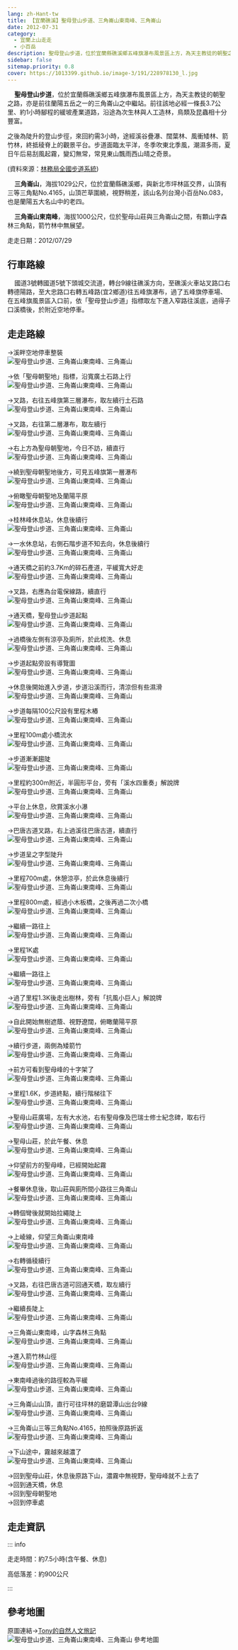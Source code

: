 ```yaml
---
lang: zh-Hant-tw
title: 【宜蘭礁溪】聖母登山步道、三角崙山東南峰、三角崙山
date: 2012-07-31
category: 
  - 宜蘭上山走走
  - 小百岳
description: 聖母登山步道，位於宜蘭縣礁溪鄉五峰旗瀑布風景區上方，為天主教徒的朝聖之路，亦是前往蘭陽五岳之一的三角崙山之中繼站。前往該地必經一條長3.7公里、約1小時腳程的緩坡產業道路，沿途為次生林與人工造林，鳥類及昆蟲相十分豐富。之後為陡升的登山步徑，來回約需3小時，途經溪谷疊瀑、闊葉林、風衝矮林、箭竹林，終抵稜脊上的觀景平台。
sidebar: false
sitemap.priority: 0.8
cover: https://1013399.github.io/image-3/191/228978130_l.jpg
---
```


    **聖母登山步道**，位於宜蘭縣礁溪鄉五峰旗瀑布風景區上方，為天主教徒的朝聖之路，亦是前往蘭陽五岳之一的三角崙山之中繼站。前往該地必經一條長3.7公里、約1小時腳程的緩坡產業道路，沿途為次生林與人工造林，鳥類及昆蟲相十分豐富。

<!-- more -->

之後為陡升的登山步徑，來回約需3小時，途經溪谷疊瀑、闊葉林、風衝矮林、箭竹林，終抵稜脊上的觀景平台。步道面臨太平洋，冬季吹東北季風，潮濕多雨，夏日午后易刮風起霧，變幻無常，常見東山飄雨西山晴之奇景。

(資料來源：[林務局全國步道系統](http://recreation.forest.gov.tw/Rt/RT_2_1.aspx?TR_ID=009))  


    **三角崙山**，海拔1029公尺，位於宜蘭縣礁溪鄉，與新北市坪林區交界，山頂有三等三角點No.4165，山頂芒草圍繞，視野稍差，該山名列台灣小百岳No.083，也是蘭陽五大名山中的老四。  

    **三角崙山東南峰**，海拔1000公尺，位於聖母山莊與三角崙山之間，有顆山字森林三角點，箭竹林中無展望。

走走日期：2012/07/29

## 行車路線
    國道3號轉國道5號下頭城交流道，轉台9線往礁溪方向，至礁溪火車站叉路口右轉德陽路，至大忠路口右轉五峰路(宜2鄉道)往五峰旗瀑布，過了五峰旗停車場、在五峰旗風景區入口前，依「聖母登山步道」指標取左下進入窄路往溪底，過得子口溪橋後，於附近空地停車。

## 走走路線
→溪畔空地停車整裝  
![聖母登山步道、三角崙山東南峰、三角崙山](https://1013399.github.io/image-3/191/228977999_l.jpg)

→依「聖母朝聖地」指標，沿寬廣土石路上行  
![聖母登山步道、三角崙山東南峰、三角崙山](https://1013399.github.io/image-3/191/228978025_l.jpg)

→叉路，右往五峰旗第三層瀑布，取左續行土石路  
![聖母登山步道、三角崙山東南峰、三角崙山](https://1013399.github.io/image-3/191/228978029_l.jpg)

→叉路，右往第二層瀑布，取左續行  
![聖母登山步道、三角崙山東南峰、三角崙山](https://1013399.github.io/image-3/191/228978034_l.jpg)

→右上方為聖母朝聖地，今日不訪，續直行  
![聖母登山步道、三角崙山東南峰、三角崙山](https://1013399.github.io/image-3/191/228978037_l.jpg)

→繞到聖母朝聖地後方，可見五峰旗第一層瀑布  
![聖母登山步道、三角崙山東南峰、三角崙山](https://1013399.github.io/image-3/191/228978039_l.jpg)

→俯瞰聖母朝聖地及蘭陽平原  
![聖母登山步道、三角崙山東南峰、三角崙山](https://1013399.github.io/image-3/191/228978042_l.jpg)

→桂林峰休息站，休息後續行  
![聖母登山步道、三角崙山東南峰、三角崙山](https://1013399.github.io/image-3/191/228978045_l.jpg)

→一水休息站，右側石階步道不知去向，休息後續行  
![聖母登山步道、三角崙山東南峰、三角崙山](https://1013399.github.io/image-3/191/228978048_l.jpg)

→通天橋之前約3.7Km的碎石產道，平緩寬大好走  
![聖母登山步道、三角崙山東南峰、三角崙山](https://1013399.github.io/image-3/191/228978053_l.jpg)

→叉路，右應為台電保線路，續直行  
![聖母登山步道、三角崙山東南峰、三角崙山](https://1013399.github.io/image-3/191/228978059_l.jpg)

→通天橋，聖母登山步道起點  
![聖母登山步道、三角崙山東南峰、三角崙山](https://1013399.github.io/image-3/191/228978063_l.jpg)

→過橋後左側有涼亭及廁所，於此梳洗、休息  
![聖母登山步道、三角崙山東南峰、三角崙山](https://1013399.github.io/image-3/191/228978069_l.jpg)

→步道起點旁設有導覽圖  
![聖母登山步道、三角崙山東南峰、三角崙山](https://1013399.github.io/image-3/191/228978072_l.jpg)

→休息後開始進入步道，步道沿溪而行，清涼但有些濕滑  
![聖母登山步道、三角崙山東南峰、三角崙山](https://1013399.github.io/image-3/191/228978077_l.jpg)

→步道每隔100公尺設有里程木樁  
![聖母登山步道、三角崙山東南峰、三角崙山](https://1013399.github.io/image-3/191/228978081_l.jpg)

→里程100m處小橋流水  
![聖母登山步道、三角崙山東南峰、三角崙山](https://1013399.github.io/image-3/191/228978082_l.jpg)

→步道漸漸趨陡  
![聖母登山步道、三角崙山東南峰、三角崙山](https://1013399.github.io/image-3/191/228978084_l.jpg)

→里程約300m附近，半圓形平台，旁有「溪水四重奏」解說牌  
![聖母登山步道、三角崙山東南峰、三角崙山](https://1013399.github.io/image-3/191/228978092_l.jpg)

→平台上休息，欣賞溪水小瀑  
![聖母登山步道、三角崙山東南峰、三角崙山](https://1013399.github.io/image-3/191/228978093_l.jpg)

→巴唐古道叉路，右上過溪往巴唐古道，續直行  
![聖母登山步道、三角崙山東南峰、三角崙山](https://1013399.github.io/image-3/191/228978095_l.jpg)

→步道呈之字型陡升  
![聖母登山步道、三角崙山東南峰、三角崙山](https://1013399.github.io/image-3/191/228978098_l.jpg)

→里程700m處，休憩涼亭，於此休息後續行  
![聖母登山步道、三角崙山東南峰、三角崙山](https://1013399.github.io/image-3/191/228978102_l.jpg)

→里程800m處，經過小木板橋，之後再過二次小橋  
![聖母登山步道、三角崙山東南峰、三角崙山](https://1013399.github.io/image-3/191/228978107_l.jpg)

→繼續一路往上  
![聖母登山步道、三角崙山東南峰、三角崙山](https://1013399.github.io/image-3/191/228978110_l.jpg)

→里程1K處  
![聖母登山步道、三角崙山東南峰、三角崙山](https://1013399.github.io/image-3/191/228978116_l.jpg)

→繼續一路往上  
![聖母登山步道、三角崙山東南峰、三角崙山](https://1013399.github.io/image-3/191/228978121_l.jpg)

→過了里程1.3K後走出樹林，旁有「抗風小巨人」解說牌  
![聖母登山步道、三角崙山東南峰、三角崙山](https://1013399.github.io/image-3/191/228978126_l.jpg)

→自此開始無樹遮蔭、視野遼闊，俯瞰蘭陽平原  
![聖母登山步道、三角崙山東南峰、三角崙山](https://1013399.github.io/image-3/191/228978130_l.jpg)

→續行步道，兩側為矮箭竹  
![聖母登山步道、三角崙山東南峰、三角崙山](https://1013399.github.io/image-3/191/228978137_l.jpg)

→前方可看到聖母峰的十字架了  
![聖母登山步道、三角崙山東南峰、三角崙山](https://1013399.github.io/image-3/191/228978144_l.jpg)

→里程1.6K，步道終點，續行階梯往下  
![聖母登山步道、三角崙山東南峰、三角崙山](https://1013399.github.io/image-3/191/228978146_l.jpg)

→聖母山莊廣場，左有大水池，右有聖母像及巴瑞士修士紀念碑，取右行  
![聖母登山步道、三角崙山東南峰、三角崙山](https://1013399.github.io/image-3/191/228978153_l.jpg)

→聖母山莊，於此午餐、休息  
![聖母登山步道、三角崙山東南峰、三角崙山](https://1013399.github.io/image-3/191/228978158_l.jpg)

→仰望前方的聖母峰，已經開始起霧  
![聖母登山步道、三角崙山東南峰、三角崙山](https://1013399.github.io/image-3/191/228978162_l.jpg)

→餐畢休息後，取山莊與廁所間小路往三角崙山  
![聖母登山步道、三角崙山東南峰、三角崙山](https://1013399.github.io/image-3/191/228978167_l.jpg)

→轉個彎後就開始拉繩陡上  
![聖母登山步道、三角崙山東南峰、三角崙山](https://1013399.github.io/image-3/191/228978172_l.jpg)

→上崚線，仰望三角崙山東南峰  
![聖母登山步道、三角崙山東南峰、三角崙山](https://1013399.github.io/image-3/191/228978178_l.jpg)

→右轉循稜續行  
![聖母登山步道、三角崙山東南峰、三角崙山](https://1013399.github.io/image-3/191/228978182_l.jpg)

→叉路，右往巴唐古道可回通天橋，取左續行  
![聖母登山步道、三角崙山東南峰、三角崙山](https://1013399.github.io/image-3/191/228978185_l.jpg)

→繼續長陡上  
![聖母登山步道、三角崙山東南峰、三角崙山](https://1013399.github.io/image-3/191/228978188_l.jpg)

→三角崙山東南峰，山字森林三角點  
![聖母登山步道、三角崙山東南峰、三角崙山](https://1013399.github.io/image-3/191/228978193_l.jpg)

→進入箭竹林山徑  
![聖母登山步道、三角崙山東南峰、三角崙山](https://1013399.github.io/image-3/191/228978198_l.jpg)

→東南峰過後的路徑較為平緩  
![聖母登山步道、三角崙山東南峰、三角崙山](https://1013399.github.io/image-3/191/228978199_l.jpg)

→三角崙山山頂，直行可往坪林的磨碧潭山出台9線  
![聖母登山步道、三角崙山東南峰、三角崙山](https://1013399.github.io/image-3/191/228978203_l.jpg)

→三角崙山三等三角點No.4165，拍照後原路折返  
![聖母登山步道、三角崙山東南峰、三角崙山](https://1013399.github.io/image-3/191/228978208_l.jpg)

→下山途中，霧越來越濃了  
![聖母登山步道、三角崙山東南峰、三角崙山](https://1013399.github.io/image-3/191/228978210_l.jpg)

→回到聖母山莊，休息後原路下山，濃霧中無視野，聖母峰就不上去了  
→回到通天橋，休息  
→回到聖母朝聖地  
→回到停車處

## 走走資訊

::: info

走走時間：約7.5小時(含午餐、休息)

高低落差：約900公尺

:::

## 參考地圖
原圖連結→[Tony的自然人文旅記](http://www.tonyhuang39.com/tony0511/tony0511.html)  
![聖母登山步道、三角崙山東南峰、三角崙山 參考地圖](https://1013399.github.io/image-3/191/228979169_l.jpg)